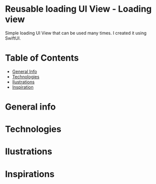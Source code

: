 # Reusable loading UI View - Loading view

Simple loading UI View that can be used many times. I created it using SwiftUI.

# Table of Contents

- <a href="https://github.com/sergiosepulveda09/Reusable-loading-animated-view-/tree/main#general-info" >General Info</a>
- <a href="https://github.com/sergiosepulveda09/Reusable-loading-animated-view-/tree/main#technologies">Technologies</a>
- <a href="https://github.com/sergiosepulveda09/Reusable-loading-animated-view-/tree/main#ilustrations">Ilustrations</a>
- <a href="https://github.com/sergiosepulveda09/Reusable-loading-animated-view-/tree/main#inspirations">Inspiration</a>

# General info

# Technologies

# Ilustrations

# Inspirations
